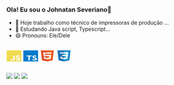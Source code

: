 ### Ola! Eu sou o Johnatan Severiano👋

<!--
**johnatanseveriano/johnatanseveriano** is a ✨ _special_ ✨ repository because its `README.md` (this file) appears on your GitHub profile.

Here are some ideas to get you started:
- 👯 I’m looking to collaborate on ...
- 🤔 I’m looking for help with ...
- 💬 Ask me about ...
- 📫 How to reach me: ...
- ⚡ Fun fact: ...

-->
- 🔭 Hoje trabalho como técnico de impressoras de produção ...
- 🌱 Estudando Java script, Typescript...
- 😄 Pronouns: Ele/Dele




<div style="display: inline_block"><br>
  <img align="center" alt="johnatanseveriano-Js" height="30" width="40" src="https://raw.githubusercontent.com/devicons/devicon/master/icons/javascript/javascript-plain.svg">
  <img align="center" alt="johnatanseveriano-Ts" height="30" width="40" src="https://raw.githubusercontent.com/devicons/devicon/master/icons/typescript/typescript-plain.svg">
  <img align="center" alt="johnatanseveriano-HTML" height="30" width="40" src="https://raw.githubusercontent.com/devicons/devicon/master/icons/html5/html5-original.svg">
  <img align="center" alt="johnatanseveriano-CSS" height="30" width="40" src="https://raw.githubusercontent.com/devicons/devicon/master/icons/css3/css3-original.svg">
<!--
  <img align="center" alt="johnatanseveriano-React" height="30" width="40" src="https://raw.githubusercontent.com/devicons/devicon/master/icons/react/react-original.svg">
  <img align="center" alt="johnatanseveriano-Python" height="30" width="40" src="https://raw.githubusercontent.com/devicons/devicon/master/icons/python/python-original.svg">
  <img align="center" alt="johnatanseveriano-Csharp" height="30" width="40" src="https://raw.githubusercontent.com/devicons/devicon/master/icons/csharp/csharp-original.svg">
-->
</div>
  
  ##
 
<div> 
 
  <a href="https://www.instagram.com/jonathanseveriano/" target="_blank"><img src="https://img.shields.io/badge/-Instagram-%23E4405F?style=for-the-badge&logo=instagram&logoColor=white" target="_blank"></a>
  <a href = "mailto:john.seven27@gmail.com"><img src="https://img.shields.io/badge/-Gmail-%23333?style=for-the-badge&logo=gmail&logoColor=white" target="_blank"></a>
  <a href="https://www.linkedin.com/in/johnatan-severiano-9651a390" target="_blank"><img src="https://img.shields.io/badge/-LinkedIn-%230077B5?style=for-the-badge&logo=linkedin&logoColor=white" target="_blank"></a> 
  
</div>

